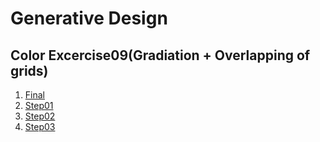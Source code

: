 # Generative Design

## Color Excercise09(Gradiation + Overlapping of grids)


1. [Final](Step(Final))
2. [Step01](Step01)
3. [Step02](Step02)
4. [Step03](Step03)
